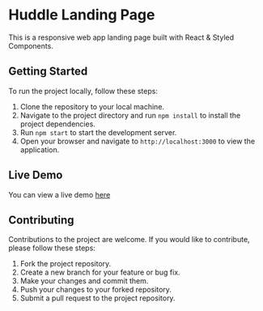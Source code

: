 # Huddle Landing Page

This is a responsive web app landing page built with React & Styled Components.

## Getting Started

To run the project locally, follow these steps:

1. Clone the repository to your local machine.
2. Navigate to the project directory and run `npm install` to install the project dependencies.
3. Run `npm start` to start the development server.
4. Open your browser and navigate to `http://localhost:3000` to view the application.

## Live Demo
You can view a live demo [here](https://huddle-page-demo.netlify.app/)

## Contributing

Contributions to the project are welcome. If you would like to contribute, please follow these steps:

1. Fork the project repository.
2. Create a new branch for your feature or bug fix.
3. Make your changes and commit them.
4. Push your changes to your forked repository.
5. Submit a pull request to the project repository.
